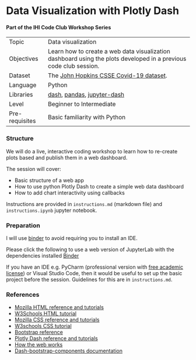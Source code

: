 # Data Visualization with Plotly Dash

#### Part of the IHI Code Club Workshop Series

|                      |                                                                                                         |
|----------------------|---------------------------------------------------------------------------------------------------------|
| Topic                | Data visualization                                                                                      |
| Objectives           | Learn how to create a web data visualization dashboard using the plots developed in a previous code club session.                     |
| Dataset              | The [John Hopkins CSSE Covid-19 dataset](https://github.com/CSSEGISandData/COVID-19).                   |
| Language             | Python                                                                                                      |
| Libraries | [dash](https://pypi.org/project/dash/), [pandas](https://pypi.org/project/pandas/), [jupyter-dash](https://pypi.org/project/jupyter-dash/) |
| Level                | Beginner to Intermediate                                                                                |
| Pre-requisites       | Basic familiarity with Python                                                  |

### Structure

We will do a live, interactive coding workshop to learn how to re-create plots based and publish them in a web
dashboard.

The session will cover:

- Basic structure of a web app
- How to use python Plotly Dash to create a simple web data dashboard
- How to add chart interactivity using callbacks

Instructions are provided in `instructions.md` (markdown file) and `instructions.ipynb` jupyter notebook.

### Preparation

I will use [binder](https://www.pythonanywhere.com/) to avoid requiring you to install an IDE.

Please click the following to use a web version of JupyterLab with the dependencies installed [Binder]()

If you have an IDE e.g. PyCharm (professional version with [free academic license](https://www.jetbrains.com/community/education/#students)) or Visual Studio Code, then it
would be useful to set up the basic project before the session. Guidelines for this are in `instructions.md`.

### References
- [Mozilla HTML reference and tutorials](https://developer.mozilla.org/en-US/docs/Web/HTML)
- [W3Schools HTML tutorial](https://www.w3schools.com/html/)
- [Mozilla CSS reference and tutorials](https://developer.mozilla.org/en-US/docs/Web/CSS)
- [W3schools CSS tutorial](https://www.w3schools.com/css/default.asp) 
- [Bootstrap reference](https://getbootstrap.com/)
- [Plotly Dash reference and tutorials](https://dash.plotly.com/)
- [How the web works](https://developer.mozilla.org/en-US/docs/Learn/Getting_started_with_the_web/How_the_Web_works)
- [Dash-bootstrap-components documentation](https://dash-bootstrap-components.opensource.faculty.ai/docs/)